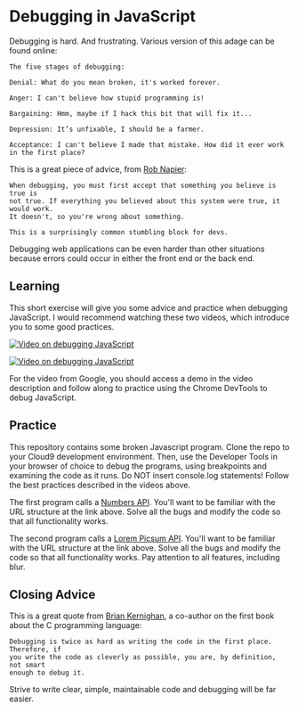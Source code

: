 # Debugging in JavaScript

Debugging is hard. And frustrating.  Various version of this adage can be found online:

```
The five stages of debugging:

Denial: What do you mean broken, it's worked forever.

Anger: I can't believe how stupid programming is!

Bargaining: Hmm, maybe if I hack this bit that will fix it...

Depression: It’s unfixable, I should be a farmer.

Acceptance: I can't believe I made that mistake. How did it ever work in the first place?
```

This is a great piece of advice, from [Rob Napier](https://twitter.com/cocoaphony/status/1224364439429881856):

```
When debugging, you must first accept that something you believe is true is
not true. If everything you believed about this system were true, it would work.
It doesn't, so you're wrong about something.

This is a surprisingly common stumbling block for devs.
```

Debugging web applications can be even harder than other situations because
errors could occur in either the front end or the back end.

## Learning

This short exercise will give you some advice and practice when debugging
JavaScript. I would recommend watching these two videos, which introduce you to
some good practices.

[![Video on debugging JavaScript](https://img.youtube.com/vi/ABlaMXkUwzY/0.jpg)](https://www.youtube.com/watch?v=ABlaMXkUwzY)

[![Video on debugging JavaScript](https://img.youtube.com/vi/H0XScE08hy8/0.jpg)](https://www.youtube.com/watch?v=H0XScE08hy8)

For the video from Google, you should access a demo in the video description and follow
along to practice using the Chrome DevTools to debug JavaScript.


## Practice

This repository contains some broken Javascript program. Clone the repo to your Cloud9 development environment.
Then, use the Developer Tools in your browser of choice to debug the programs, using
breakpoints and examining the code as it runs. Do NOT insert console.log statements!
Follow the best practices described in the videos above.

The first program calls a [Numbers API](http://numbersapi.com/). You'll want to be familiar
with the URL structure at the link above. Solve all the bugs and modify the code so that all functionality works.

The second program calls a [Lorem Picsum API](https://picsum.photos/). You'll want to be
familiar with the URL structure at the link above. Solve all the bugs and modify the code so that all functionality works. Pay attention to all features, including blur.



## Closing Advice

This is a great quote from [Brian Kernighan](https://www.cs.princeton.edu/~bwk/), a co-author on the first book about the C programming language:

```
Debugging is twice as hard as writing the code in the first place. Therefore, if
you write the code as cleverly as possible, you are, by definition, not smart
enough to debug it.
```

Strive to write clear, simple, maintainable code and debugging will be far easier.
